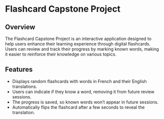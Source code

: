 # Flashcard Capstone Project

## Overview
The Flashcard Capstone Project is an interactive application designed to help users enhance their learning experience through digital flashcards. Users can review and track their progress by marking known words, making it easier to reinforce their knowledge on various topics.

## Features
- Displays random flashcards with words in French and their English translations.
- Users can indicate if they know a word, removing it from future review sessions.
- The progress is saved, so known words won’t appear in future sessions.
- Automatically flips the flashcard after a few seconds to reveal the translation.
